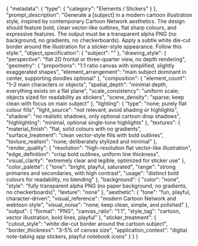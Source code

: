 {
  "metadata": {
    "type": {
      "category": "Elements / Stickers"
    }
  },
  "prompt_description": "Generate a [subject] in a modern cartoon illustration style, inspired by contemporary Cartoon Network aesthetics. The design should feature bold, clean vector-like outlines, flat sharp colours, and expressive features. The output must be a transparent alpha PNG (no background, no gradients, no checkerboards). Apply a subtle white die-cut border around the illustration for a sticker-style appearance. Follow this style:",
  "object_specification": {
    "subject": ""
  },
  "drawing_style": {
    "perspective": "flat 2D frontal or three-quarter view, no depth rendering",
    "geometry": {
      "proportions": "1:1 ratio canvas with simplified, slightly exaggerated shapes",
      "element_arrangement": "main subject dominant in center, supporting doodles optional"
    },
    "composition": {
      "element_count": "1–2 main characters or objects",
      "spatial_depth": "minimal depth, everything exists on a flat plane",
      "scale_consistency": "uniform scale; objects sized for readability as stickers",
      "scene_density": "sparse; keep clean with focus on main subject"
    },
    "lighting": {
      "type": "none; purely flat colour fills",
      "light_source": "not relevant; avoid shading or highlights",
      "shadow": "no realistic shadows, only optional cartoon drop shadows",
      "highlighting": "minimal, optional single-tone highlights"
    },
    "textures": {
      "material_finish": "flat, solid colours with no gradients",
      "surface_treatment": "clean vector-style fills with bold outlines",
      "texture_realism": "none; deliberately stylized and minimal"
    },
    "render_quality": {
      "resolution": "high-resolution flat vector-like illustration",
      "edge_definition": "crisp bold outlines, uniform line thickness",
      "visual_clarity": "extremely clear and legible, optimized for sticker use"
    },
    "color_palette": {
      "tone": "bright, playful, saturated",
      "range": "strong primaries and secondaries, with high contrast",
      "usage": "distinct bold colours for readability, no blending"
    },
    "background": {
      "color": "none",
      "style": "fully transparent alpha PNG (no paper background, no gradients, no checkerboards)",
      "texture": "none"
    },
    "aesthetic": {
      "tone": "fun, playful, character-driven",
      "visual_reference": "modern Cartoon Network and webtoon style",
      "visual_noise": "none; keep clean, simple, and polished"
    },
    "output": {
      "format": "PNG",
      "canvas_ratio": "1:1",
      "style_tag": "cartoon, vector illustration, bold lines, playful"
    },
    "sticker_treatment": {
      "cutout_style": "white die-cut border around the cartoon subject",
      "border_thickness": "3–5% of canvas size",
      "application_context": "digital note-taking app stickers, playful notebook icons"
    }
  }
}
